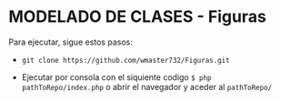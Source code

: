 MODELADO DE CLASES - Figuras
==================

Para ejecutar, sigue estos pasos:

 * ```git clone https://github.com/wmaster732/Figuras.git```
 
 * Ejecutar por consola con el siquiente codigo ```$ php pathToRepo/index.php``` o abrir el navegador y aceder al ```pathToRepo/```
 
